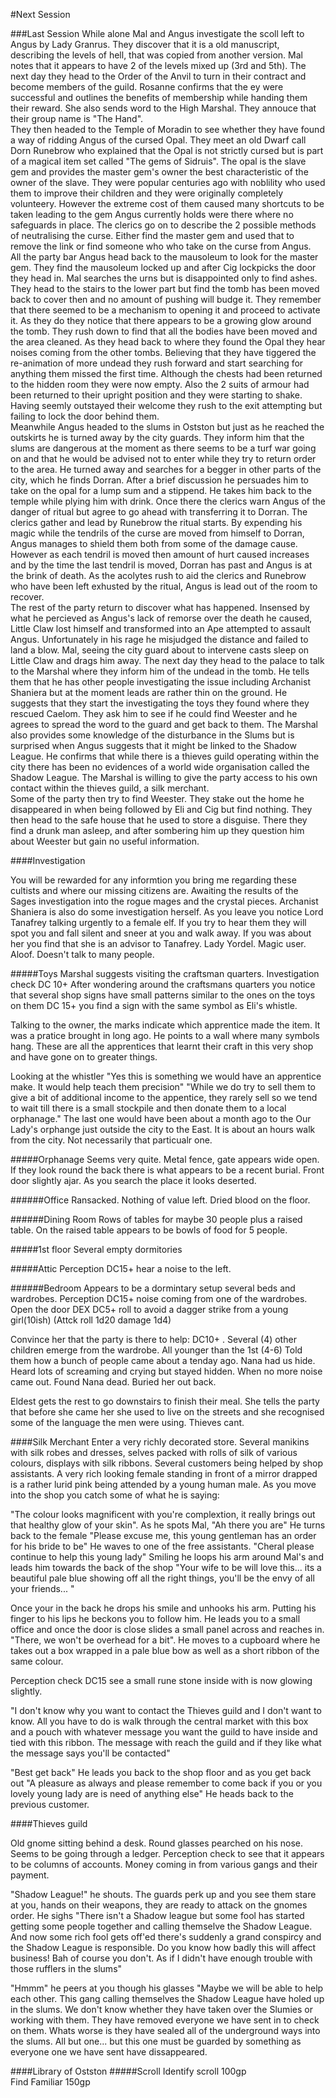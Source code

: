 #Next Session

###Last Session
While alone Mal and Angus investigate the scoll left to Angus by Lady Granrus. They discover that it is a old manuscript, describing the levels of hell, that was copied from another version. Mal notes that it appears to have 2 of the levels mixed up (3rd and 5th). The next day they head to the Order of the Anvil to turn in their contract and become members of the guild. Rosanne confirms that the ey were successful and outlines the benefits of membership while handing them their reward. She also sends word to the High Marshal. They annouce that their group name is "The Hand".  
They then headed to the Temple of Moradin to see whether they have found a way of ridding Angus of the cursed Opal. They meet an old Dwarf call Dorn Runebrow who explained that the Opal is not strictly cursed but is part of a magical item set called "The gems of Sidruis". The opal is the slave gem and provides the master gem's owner the best characteristic of the owner of the slave. They were popular centuries ago with noblility who used them to improve their children and they were originally completely volunteery. However the extreme cost of them caused many shortcuts to be taken leading to the gem Angus currently holds were there where no safeguards in place. The clerics go on to describe the 2 possible methods of neutralising the curse. Either find the master gem and used that to remove the link or find someone who who take on the curse from Angus.  
All the party bar Angus head back to the mausoleum to look for the master gem. They find the mausoleum locked up and after Cig lockpicks the door they head in. Mal searches the urns but is disappointed only to find ashes. They head to the stairs to the lower part but find the tomb has been moved back to cover then and no amount of pushing will budge it. They remember that there seemed to be a mechanism to opening it and proceed to activate it. As they do they notice that there appears to be a growing glow around the tomb. They rush down to find that all the bodies have been moved and the area cleaned. As they head back to where they found the Opal they hear noises coming from the other tombs. Believing that they have tiggered the re-animation of more undead they rush forward and start searching for anything them missed the first time. Although the chests had been returned to the hidden room they were now empty. Also the 2 suits of armour had been returned to their upright position and they were starting to shake. Having seemly outstayed their welcome they rush to the exit attempting but failing to lock the door behind them.  
Meanwhile Angus headed to the slums in Ostston but just as he reached the outskirts he is turned away by the city guards. They inform him that the slums are dangerous at the moment as there seems to be a turf war going on and that he would be advised not to enter while they try to return order to the area. He turned away and searches for a begger in other parts of the city, which he finds Dorran. After a brief discussion he persuades him to take on the opal for a lump sum and a stippend. He takes him back to the temple while plying him with drink. Once there the clerics warn Angus of the danger of ritual but agree to go ahead with transferring it to Dorran. The clerics gather and lead by Runebrow the ritual starts. By expending his magic while the tendrils of the curse are moved from himself to Dorran, Angus manages to shield them both from some of the damage cause. However as each tendril is moved then amount of hurt caused increases and by the time the last tendril is moved, Dorran has past and Angus is at the brink of death. As the acolytes rush to aid the clerics and Runebrow who have been left exhusted by the ritual, Angus is lead out of the room to recover.  
The rest of the party return to discover what has happened. Insensed by what he percieved as Angus's lack of remorse over the death he caused, Little Claw lost himself and transformed into an Ape attempted to assault Angus. Unfortunately in his rage he misjudged the distance and failed to land a blow. Mal, seeing the city guard about to intervene casts sleep on Little Claw and drags him away. 
The next day they head to the palace to talk to the Marshal where they inform him of the undead in the tomb. He tells them that he has other people investigating the issue including Archanist Shaniera but at the moment leads are rather thin on the ground. He suggests that they start the investigating the toys they found where they rescued Caelom. They ask him to see if he could find Weester and he agrees to spread the word to the guard and get back to them. The Marshal also provides some knowledge of the disturbance in the Slums but is surprised when Angus suggests that it might be linked to the Shadow League. He confirms that while there is a thieves guild operating within the city there has been no evidences of a world wide organisation called the Shadow League. The Marshal is willing to give the party access to his own contact within the thieves guild, a silk merchant.  
Some of the party then try to find Weester. They stake out the home he disappeared in when being followed by Eli and Cig but find nothing. They then head to the safe house that he used to store a disguise. There they find a drunk man asleep, and after sombering him up they question him about Weester but gain no useful information.





####Investigation 

You will be rewarded for any informtion you bring me regarding these cultists and where our missing citizens are. Awaiting the results of the Sages investigation into the rogue mages and the crystal pieces. Archanist Shaniera is also do some investigation herself. As you leave you notice Lord Tanafrey talking urgently to a female elf. If you try to hear them they will spot you and fall silent and sneer at you and walk away. If you was about her you find that she is an advisor to Tanafrey. Lady Yordel. Magic user. Aloof. Doesn't talk to many people.

#####Toys
Marshal suggests visiting the craftsman quarters.
Investigation check DC 10+ After wondering around the craftsmans quarters you notice that several shop signs have small patterns similar to the ones on the toys on them
DC 15+ you find a sign with the same symbol as Eli's whistle.

Talking to the owner, the marks indicate which apprentice made the item. It was a pratice brought in long ago. He points to a wall where many symbols hang. These are all the apprentices that learnt their craft in this very shop and have gone on to greater things. 

Looking at the whistler "Yes this is something we would have an apprentice make. It would help teach them precision" "While we do try to sell them to give a bit of additional income to the appentice, they rarely sell so we tend to wait till there is a small stockpile and then donate them to a local orphanage." The last one would have been about a month ago to the Our Lady's orphange just outside the city to the East. It is about an hours walk from the city. Not necessarily that particualr one.

#####Orphanage
Seems very quite. Metal fence, gate appears wide open. If they look round the back there is what appears to be a recent burial. Front door slightly ajar. As you search the place it looks deserted. 

######Office
Ransacked. Nothing of value left. Dried blood on the floor.

######Dining Room
Rows of tables for maybe 30 people plus a raised table. On the raised table appears to be bowls of food for 5 people.

#####1st floor
Several empty dormitories

#####Attic
Perception DC15+ hear a noise to the left.

######Bedroom
Appears to be a dormintary setup several beds and wardrobes. Perception DC15+ noise coming from one of the wardrobes. 
Open the door DEX DC5+ roll to avoid a dagger strike from a young girl(10ish) (Attck roll 1d20 damage 1d4)

Convince her that the party is there to help: DC10+ . Several (4) other children emerge from the wardrobe. All younger than the 1st (4-6)
Told them how a bunch of people came about a tenday ago. Nana had us hide. Heard lots of screaming and crying but stayed hidden. When no more noise came out. Found Nana dead. Buried her out back.

Eldest gets the rest to go downstairs to finish their meal. She tells the party that before she came her she used to live on the streets and she recognised some of the language the men were using. Thieves cant.

####Silk Merchant
Enter a very richly decorated store. Several manikins with silk robes and dresses, selves packed with rolls of silk of various colours, displays with silk ribbons. Several customers being helped by shop assistants. A very rich looking female standing in front of a mirror drapped is a rather lurid pink being attended by a young human male. As you move into the shop you catch some of what he is saying:

"The colour looks magnificent with you're complextion, it really brings out that healthy glow of your skin". As he spots Mal, "Ah there you are" He turns back to the female "Please excuse me, this young gentleman has an order for his bride to be" He waves to one of the free assistants. "Cheral please continue to help this young lady" Smiling he loops his arm around Mal's and leads him towards the back of the shop "Your wife to be will love this... its a beautiful pale blue showing off all the right things, you'll be the envy of all your friends... "  

Once your in the back he drops his smile and unhooks his arm. Putting his finger to his lips he beckons you to follow him. He leads you to a small office and once the door is close slides a small panel across and reaches in. "There, we won't be overhead for a bit". He moves to a cupboard where he takes out a box wrapped in a pale blue bow as well as a short ribbon of the same colour.  

Perception check DC15 see a small rune stone inside with is now glowing slightly.

"I don't know why you want to contact the Thieves guild and I don't want to know. All you have to do is walk through the central market with this box and a pouch with whatever message you want the guild to have inside and tied with this ribbon. The message with reach the guild and if they like what the message says you'll be contacted"

"Best get back" He leads you back to the shop floor and as you get back out "A pleasure as always and please remember to come back if you or you lovely young lady are is need of anything else" He heads back to the previous customer.

####Thieves guild

Old gnome sitting behind a desk. Round glasses pearched on his nose. Seems to be going through a ledger. Perception check to see that it appears to be columns of accounts. Money coming in from various gangs and their payment.  

"Shadow League!" he shouts. The guards perk up and you see them stare at you, hands on their weapons, they are ready to attack on the gnomes order. He sighs "There isn't a Shadow league but some fool has started getting some people together and calling themselve the Shadow League. And now some rich fool gets off'ed there's suddenly a grand conspircy and the Shadow League is responsible. Do you know how badly this will affect business! Bah of course you don't. As if I didn't have enough trouble with those rufflers in the slums"   

"Hmmm" he peers at you though his glasses "Maybe we will be able to help each other. This gang calling themselves the Shadow League have holed up in the slums. We don't know whether they have taken over the Slumies or working with them. They have removed everyone we have sent in to check on them. Whats worse is they have sealed all of the underground ways into the slums. All but one... but this one must be guarded by something as everyone one we have sent have dissappeared.


####Library of Ostston
#####Scroll
Identify scroll 100gp  
Find Familiar 150gp  


